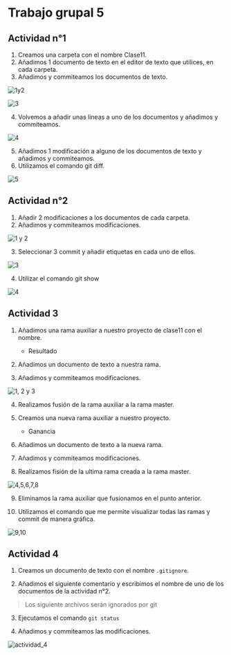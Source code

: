 # Trabajo grupal 5

## Actividad n°1

1. Creamos una carpeta con el nombre Clase11.
2. Añadimos 1 documento de texto en el editor de texto que utilices, en cada carpeta.
3. Añadimos y commiteamos los documentos de texto.

![1y2](./actividad1_1.jpg)

![3](./actividad1_2.jpg)

4. Volvemos a añadir unas lineas a uno de los documentos y añadimos y commiteamos.

![4](./actividad1_3.jpg)

5. Añadimos 1 modificación a alguno de los documentos de texto y añadimos y commiteamos.
6. Utilizamos el comando git diff.

![5](./actividad1_4.jpg)

## Actividad n°2

1. Añadir 2 modificaciones a los documentos de cada carpeta.
2. Añadimos y commiteamos modificaciones.

![1 y 2](./actividad2_1.jpg)

3. Seleccionar 3 commit y añadir etiquetas en cada uno de ellos.

![3](./actividad2_2.jpg)

4. Utilizar el comando git show

![4](./actividad2_3.jpg)

## Actividad 3

1. Añadimos una rama auxiliar a nuestro proyecto de clase11 con el nombre.
    
    - Resultado

2. Añadimos un documento de texto a nuestra rama.

3. Añadimos y commiteamos modificaciones.

![1, 2 y 3](./actividad3_1.jpg)

4. Realizamos fusión de la rama auxiliar a la rama master.

5. Creamos una nueva rama auxiliar a nuestro proyecto.

    - Ganancia

6. Añadimos un documento de texto a la nueva rama.

7. Añadimos y commiteamos modificaciones.

8. Realizamos fisión de la ultima rama creada a la rama master.

![4,5,6,7,8](./actividad3_2.jpg)

9. Eliminamos la rama auxiliar que fusionamos en el punto anterior.

10. Utilizamos el comando que me permite visualizar todas las ramas y commit de manera gráfica.

![9,10](./actividad3_3.jpg)


## Actividad 4

1. Creamos un documento de texto con el nombre `.gitignore`.

2. Añadimos el siguiente comentario y escribimos el nombre de uno de los documentos de la actividad n°2.

> Los siguiente archivos serán ignorados por git

3. Ejecutamos el comando `git status`

4. Añadimos y commiteamos las modificaciones.

![actividad_4](./actividad4_1.jpg)
